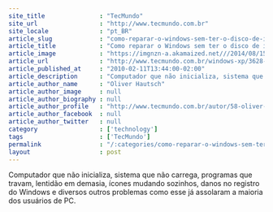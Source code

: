 ```yaml
---
site_title               : "TecMundo"
site_url                 : "http://www.tecmundo.com.br"
site_locale              : "pt_BR"
article_slug             : "como-reparar-o-windows-sem-ter-o-disco-de-instalacao"
article_title            : "Como reparar o Windows sem ter o disco de instalação?"
article_image            : "https://imgnzn-a.akamaized.net///2014/08/15/15154837821496-t1200x480.jpg"
article_url              : "http://www.tecmundo.com.br/windows-xp/3628-como-reparar-o-windows-sem-ter-o-disco-de-instalacao-.htm"
article_published_at     : "2010-02-11T13:44:00-02:00"
article_description      : "Computador que não inicializa, sistema que não carrega, programas que travam, lentidão em demasia, ícones mudando sozinhos, danos no registro do Windows e diversos outros problemas como esse já assolaram a maioria dos usuários de PC."
article_author_name      : "Oliver Hautsch"
article_author_image     : null
article_author_biography : null
article_author_profile   : "http://www.tecmundo.com.br/autor/58-oliver-hautsch/"
article_author_facebook  : null
article_author_twitter   : null
category                 : ['technology']
tags                     : ['TecMundo']
permalink                : "/:categories/como-reparar-o-windows-sem-ter-o-disco-de-instalacao/"
layout                   : post
---
```


Computador que não inicializa, sistema que não carrega, programas que travam, lentidão em demasia, ícones mudando sozinhos, danos no registro do Windows e diversos outros problemas como esse já assolaram a maioria dos usuários de PC.
